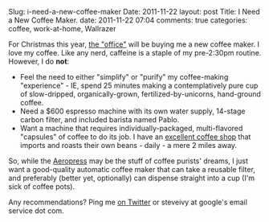 Slug: i-need-a-new-coffee-maker
Date: 2011-11-22
layout: post
Title: I Need a New Coffee Maker.
date: 2011-11-22 07:04
comments: true
categories: coffee, work-at-home, Wallrazer

For Christmas this year, [the "office"](http://wallrazer.com) will be buying me a new coffee maker. I love my coffee. Like any nerd, caffeine is a staple of my pre-2:30pm routine. However, I do **not**:

* Feel the need to either "simplify" or "purify" my coffee-making "experience" - IE, spend 25 minutes making a contemplatively pure cup of slow-dripped, organically-grown, fertilized-by-unicorns, hand-ground coffee.
* Need a $600 espresso machine with its own water supply, 14-stage carbon filter, and included barista named Pablo.
* Want a machine that requires individually-packaged, multi-flavored "capsules" of coffee to do its job. I have an [excellent coffee shop](http://www.bergiescoffee.com/) that imports and roasts their own beans - daily - a mere 2 miles away.

So, while the [Aeropress](http://aerobie.com/products/aeropress.htm) may be the stuff of coffee purists' dreams, I just want a good-quality automatic coffee maker that can take a reusable filter, and preferably (better yet, optionally) can dispense straight into a cup (I'm sick of coffee pots).

Any recommendations? Ping me [on Twitter](http://twitter.com/steveivy) or steveivy at google's email service dot com.
